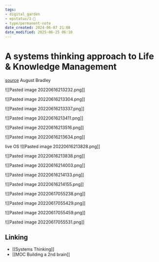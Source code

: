 ```yaml
---
tags: 
- digital_garden
- epstatus/1-🌱
- type/permanent-note
date_created: 2024-06-07 21:08
date_modified: 2025-06-25 06:10
---
```

# A systems thinking approach to Life & Knowledge Management

[source](https://www.youtube.com/watch?v=HJ0dC82mZZE)
August Bradley

![[Pasted image 20220616213232.png]]

![[Pasted image 20220616213304.png]]

![[Pasted image 20220616213337.png]]

![[Pasted image 20220616213411.png]]

![[Pasted image 20220616213516.png]]

![[Pasted image 20220616213634.png]]

live OS
![[Pasted image 20220616213828.png]]

![[Pasted image 20220616213838.png]]

![[Pasted image 20220616214003.png]]

![[Pasted image 20220616214133.png]]

![[Pasted image 20220616214155.png]]

![[Pasted image 20220617055238.png]]

![[Pasted image 20220617055429.png]]

![[Pasted image 20220617055459.png]]

![[Pasted image 20220617055531.png]]

## Linking

+ [[Systems Thinking]]
+ [[MOC Building a 2nd brain]]
